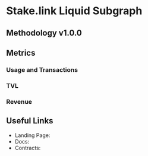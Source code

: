 # Stake.link Liquid Subgraph

## Methodology v1.0.0

## Metrics

### Usage and Transactions

### TVL

### Revenue

## Useful Links

- Landing Page:
- Docs:
- Contracts:
